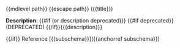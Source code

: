 {{mdlevel path}} {{escape path}} ({{title}})

**Description**: {{#if (or description deprecated)}}
{{#if deprecated}}(DEPRECATED) {{/if}}{{{description}}}

{{/if}}
Reference [{{subschema}}]({{anchorref subschema}})

